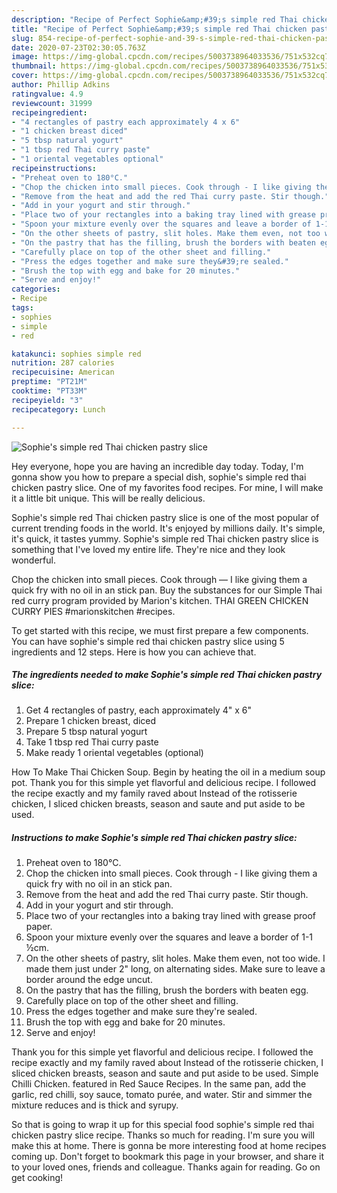 ```yaml
---
description: "Recipe of Perfect Sophie&amp;#39;s simple red Thai chicken pastry slice"
title: "Recipe of Perfect Sophie&amp;#39;s simple red Thai chicken pastry slice"
slug: 854-recipe-of-perfect-sophie-and-39-s-simple-red-thai-chicken-pastry-slice
date: 2020-07-23T02:30:05.763Z
image: https://img-global.cpcdn.com/recipes/5003738964033536/751x532cq70/sophies-simple-red-thai-chicken-pastry-slice-recipe-main-photo.jpg
thumbnail: https://img-global.cpcdn.com/recipes/5003738964033536/751x532cq70/sophies-simple-red-thai-chicken-pastry-slice-recipe-main-photo.jpg
cover: https://img-global.cpcdn.com/recipes/5003738964033536/751x532cq70/sophies-simple-red-thai-chicken-pastry-slice-recipe-main-photo.jpg
author: Phillip Adkins
ratingvalue: 4.9
reviewcount: 31999
recipeingredient:
- "4 rectangles of pastry each approximately 4 x 6"
- "1 chicken breast diced"
- "5 tbsp natural yogurt"
- "1 tbsp red Thai curry paste"
- "1 oriental vegetables optional"
recipeinstructions:
- "Preheat oven to 180°C."
- "Chop the chicken into small pieces. Cook through - I like giving them a quick fry with no oil in an stick pan."
- "Remove from the heat and add the red Thai curry paste. Stir though."
- "Add in your yogurt and stir through."
- "Place two of your rectangles into a baking tray lined with grease proof paper."
- "Spoon your mixture evenly over the squares and leave a border of 1-1 ½cm."
- "On the other sheets of pastry, slit holes. Make them even, not too wide. I made them just under 2&#34; long, on alternating sides. Make sure to leave a border around the edge uncut."
- "On the pastry that has the filling, brush the borders with beaten egg."
- "Carefully place on top of the other sheet and filling."
- "Press the edges together and make sure they&#39;re sealed."
- "Brush the top with egg and bake for 20 minutes."
- "Serve and enjoy!"
categories:
- Recipe
tags:
- sophies
- simple
- red

katakunci: sophies simple red 
nutrition: 287 calories
recipecuisine: American
preptime: "PT21M"
cooktime: "PT33M"
recipeyield: "3"
recipecategory: Lunch

---
```



![Sophie&#39;s simple red Thai chicken pastry slice](https://img-global.cpcdn.com/recipes/5003738964033536/751x532cq70/sophies-simple-red-thai-chicken-pastry-slice-recipe-main-photo.jpg)

Hey everyone, hope you are having an incredible day today. Today, I'm gonna show you how to prepare a special dish, sophie&#39;s simple red thai chicken pastry slice. One of my favorites food recipes. For mine, I will make it a little bit unique. This will be really delicious.

Sophie&#39;s simple red Thai chicken pastry slice is one of the most popular of current trending foods in the world. It's enjoyed by millions daily. It's simple, it's quick, it tastes yummy. Sophie&#39;s simple red Thai chicken pastry slice is something that I've loved my entire life. They're nice and they look wonderful.

Chop the chicken into small pieces. Cook through — I like giving them a quick fry with no oil in an stick pan. Buy the substances for our Simple Thai red curry program provided by Marion&#39;s kitchen. THAI GREEN CHICKEN CURRY PIES #marionskitchen #recipes.


To get started with this recipe, we must first prepare a few components. You can have sophie&#39;s simple red thai chicken pastry slice using 5 ingredients and 12 steps. Here is how you can achieve that.

<!--inarticleads1-->

##### The ingredients needed to make Sophie&#39;s simple red Thai chicken pastry slice:

1. Get 4 rectangles of pastry, each approximately 4&#34; x 6&#34;
1. Prepare 1 chicken breast, diced
1. Prepare 5 tbsp natural yogurt
1. Take 1 tbsp red Thai curry paste
1. Make ready 1 oriental vegetables (optional)


How To Make Thai Chicken Soup. Begin by heating the oil in a medium soup pot. Thank you for this simple yet flavorful and delicious recipe. I followed the recipe exactly and my family raved about Instead of the rotisserie chicken, I sliced chicken breasts, season and saute and put aside to be used. 

<!--inarticleads2-->

##### Instructions to make Sophie&#39;s simple red Thai chicken pastry slice:

1. Preheat oven to 180°C.
1. Chop the chicken into small pieces. Cook through - I like giving them a quick fry with no oil in an stick pan.
1. Remove from the heat and add the red Thai curry paste. Stir though.
1. Add in your yogurt and stir through.
1. Place two of your rectangles into a baking tray lined with grease proof paper.
1. Spoon your mixture evenly over the squares and leave a border of 1-1 ½cm.
1. On the other sheets of pastry, slit holes. Make them even, not too wide. I made them just under 2&#34; long, on alternating sides. Make sure to leave a border around the edge uncut.
1. On the pastry that has the filling, brush the borders with beaten egg.
1. Carefully place on top of the other sheet and filling.
1. Press the edges together and make sure they&#39;re sealed.
1. Brush the top with egg and bake for 20 minutes.
1. Serve and enjoy!


Thank you for this simple yet flavorful and delicious recipe. I followed the recipe exactly and my family raved about Instead of the rotisserie chicken, I sliced chicken breasts, season and saute and put aside to be used. Simple Chilli Chicken. featured in Red Sauce Recipes. In the same pan, add the garlic, red chilli, soy sauce, tomato purée, and water. Stir and simmer the mixture reduces and is thick and syrupy. 

So that is going to wrap it up for this special food sophie&#39;s simple red thai chicken pastry slice recipe. Thanks so much for reading. I'm sure you will make this at home. There is gonna be more interesting food at home recipes coming up. Don't forget to bookmark this page in your browser, and share it to your loved ones, friends and colleague. Thanks again for reading. Go on get cooking!
